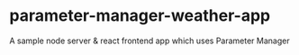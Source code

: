 # parameter-manager-weather-app
A sample node server &amp; react frontend app which uses Parameter Manager
